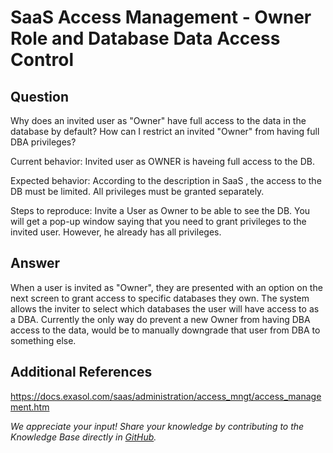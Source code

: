 # SaaS Access Management - Owner Role and Database Data Access Control

## Question

Why does an invited user as "Owner" have full access to the data in the database by default?
How can I restrict an invited "Owner" from having full DBA privileges?

Current behavior:
Invited user as OWNER is haveing full access to the DB.

Expected behavior:
According to the description in SaaS , the access to the DB must be limited. All privileges must be granted separately.

Steps to reproduce:
Invite a User as Owner to be able to see the DB. You will get a pop-up window saying that you need to grant privileges to the invited user. However, he already has all privileges.

## Answer

When a user is invited as "Owner", they are presented with an option on the next screen to grant access to specific databases they own. The system allows the inviter to select which databases the user will have access to as a DBA.
Currently the only way do prevent a new Owner from having DBA access to the data, would be to manually downgrade that user from DBA to something else.

## Additional References

https://docs.exasol.com/saas/administration/access_mngt/access_management.htm

*We appreciate your input! Share your knowledge by contributing to the Knowledge Base directly in [GitHub](https://github.com/exasol/public-knowledgebase).*
